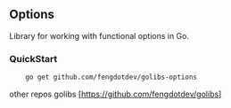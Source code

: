 ## Options

Library for working with functional options in Go.

### QuickStart
```bash
    go get github.com/fengdotdev/golibs-options
```


other repos golibs [https://github.com/fengdotdev/golibs]
